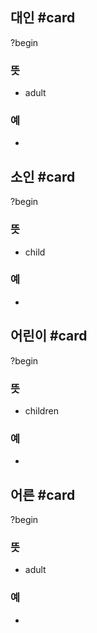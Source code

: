 ## 대인 #card
?begin
### 뜻
- adult
### 예
-
<!--SR:!2025-04-28,135,250-->

## 소인 #card
?begin
### 뜻
- child
### 예
-
<!--SR:!2025-12-30,304,288-->

## 어린이 #card
?begin
### 뜻
- children
### 예
-
<!--SR:!2025-12-31,312,292-->

## 어른 #card
?begin
### 뜻
- adult
### 예
-
<!--SR:!2025-08-06,208,270-->
